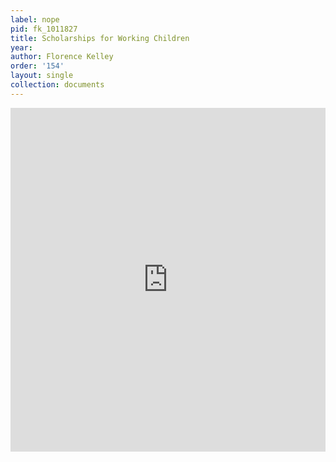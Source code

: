 ```yaml
---
label: nope
pid: fk_1011827
title: Scholarships for Working Children
year:
author: Florence Kelley
order: '154'
layout: single
collection: documents
---
```

<iframe src="https://northwestern.app.box.com/embed/s/b2zeiv57i9jdqrqtssvmxl1k2uvpkv9o?sortColumn=date&view=list" width="100%" height="550" frameborder="0" allowfullscreen webkitallowfullscreen msallowfullscreen></iframe>
